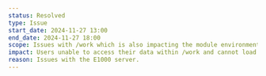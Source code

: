 ```yaml
---
status: Resolved
type: Issue
start_date: 2024-11-27 13:00
end_date: 2024-11-27 18:00
scope: Issues with /work which is also impacting the module environment
impact: Users unable to access their data within /work and cannot load module environment. 
reason: Issues with the E1000 server.
---
```


